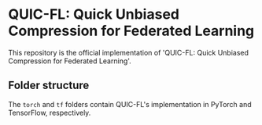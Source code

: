 # QUIC-FL: Quick Unbiased Compression for Federated Learning

This repository is the official implementation of 'QUIC-FL: Quick Unbiased Compression for Federated Learning'.


## Folder structure 

The `torch` and `tf` folders contain QUIC-FL's implementation in PyTorch and TensorFlow, respectively.  

